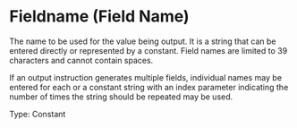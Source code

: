 # Fieldname (Field Name)

The name to be used for the value being output. It is a string that can be entered directly or represented by a constant. Field names are limited to 39 characters and cannot contain spaces.

If an output instruction generates multiple fields, individual names may be entered for each or a constant string with an index parameter indicating the number of times the string should be repeated may be used.

Type: Constant
